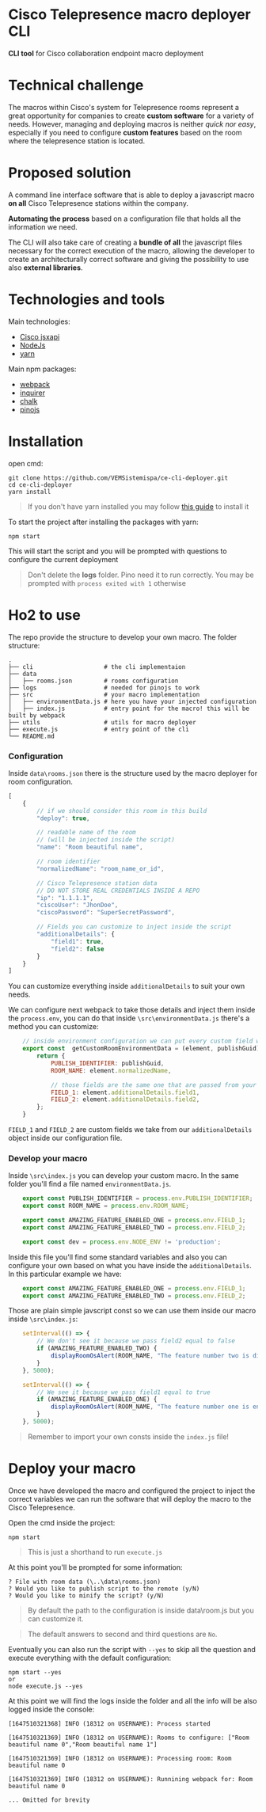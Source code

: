 # Cisco Telepresence macro deployer CLI

**CLI tool** for Cisco collaboration endpoint macro deployment

# Technical challenge

The macros within Cisco's system for Telepresence rooms represent a great opportunity for companies to create **custom software** for a variety of needs. However, managing and deploying macros is neither *quick nor easy*, especially if you need to configure **custom features** based on the room where the telepresence station is located.

# Proposed solution

A command line interface software that is able to deploy a javascript macro **on all** Cisco Telepresence stations within the company. 

**Automating the process** based on a configuration file that holds all the information we need. 

The CLI will also take care of creating a **bundle of all** the javascript files necessary for the correct execution of the macro, allowing the developer to create an architecturally correct software and giving the possibility to use also **external libraries**.

# Technologies and tools

Main technologies:

- [Cisco jsxapi](https://github.com/cisco-ce/jsxapi)
- [NodeJs](https://nodejs.org/it/)
- [yarn](https://yarnpkg.com/)

Main npm packages:

- [webpack](https://webpack.js.org/)
- [inquirer](https://www.npmjs.com/package/inquirer)
- [chalk](https://github.com/chalk/chalk)
- [pinojs](https://github.com/pinojs/pino)

# Installation

open cmd:

    git clone https://github.com/VEMSistemispa/ce-cli-deployer.git
    cd ce-cli-deployer
    yarn install

> If you don't have yarn installed you may follow [this guide](https://yarnpkg.com/getting-started/install) to install it

To start the project after installing the packages with yarn:

    npm start

This will start the script and you will be prompted with questions to configure the current deployment

> Don't delete the **logs** folder. Pino need it to run correctly. You may be prompted with `process exited with 1` otherwise

# Ho2 to use

The repo provide the structure to develop your own macro. The folder structure: 

    .
    ├── cli                    # the cli implementaion         
    ├── data
    │   ├── rooms.json         # rooms configuration
    ├── logs                   # needed for pinojs to work
    ├── src                    # your macro implementation
    │   ├── environmentData.js # here you have your injected configuration
    │   ├── index.js           # entry point for the macro! this will be built by webpack
    ├── utils                  # utils for macro deployer
    ├── execute.js             # entry point of the cli
    └── README.md

### Configuration

Inside `data\rooms.json` there is the structure used by the macro deployer for room configuration. 

```javascript
[
    {
        // if we should consider this room in this build
        "deploy": true,

        // readable name of the room 
        // (will be injected inside the script)
        "name": "Room beautiful name",

        // room identifier
        "normalizedName": "room_name_or_id",

        // Cisco Telepresence station data
        // DO NOT STORE REAL CREDENTIALS INSIDE A REPO
        "ip": "1.1.1.1",
        "ciscoUser": "JhonDoe",
        "ciscoPassword": "SuperSecretPassword",

        // Fields you can customize to inject inside the script
        "additionalDetails": {
            "field1": true,
            "field2": false
        }
    }
]

```

You can customize everything inside `additionalDetails` to suit your own needs.

We can configure next webpack to take those details and inject them inside the `process.env`, you can do that inside `\src\environmentData.js` there's a method you can customize:

```javascript
    // inside environment configuration we can put every custom field we want
    export const  getCustomRoomEnvironmentData = (element, publishGuid) => {
        return {
            PUBLISH_IDENTIFIER: publishGuid,
            ROOM_NAME: element.normalizedName,

            // those fields are the same one that are passed from your configuration file
            FIELD_1: element.additionalDetails.field1,
            FIELD_2: element.additionalDetails.field2,
        };
    }
```

`FIELD_1` and `FIELD_2` are custom fields we take from our `additionalDetails` object inside our configuration file.


### Develop your macro

Inside `\src\index.js` you can develop your custom macro. In the same folder you'll find a file named `environmentData.js`.

```javascript
    export const PUBLISH_IDENTIFIER = process.env.PUBLISH_IDENTIFIER;
    export const ROOM_NAME = process.env.ROOM_NAME;

    export const AMAZING_FEATURE_ENABLED_ONE = process.env.FIELD_1;
    export const AMAZING_FEATURE_ENABLED_TWO = process.env.FIELD_2;

    export const dev = process.env.NODE_ENV != 'production';
```

Inside this file you'll find some standard variables and also you can configure your own based on what you have inside the `additionalDetails`. In this particular example we have:

```javascript
    export const AMAZING_FEATURE_ENABLED_ONE = process.env.FIELD_1;
    export const AMAZING_FEATURE_ENABLED_TWO = process.env.FIELD_2;
```

Those are plain simple javscript const so we can use them inside our macro inside `\src\index.js`:

```javascript
    setInterval(() => {
        // We don't see it because we pass field2 equal to false
        if (AMAZING_FEATURE_ENABLED_TWO) {
            displayRoomOsAlert(ROOM_NAME, "The feature number two is disabled");
        }
    }, 5000);

    setInterval(() => {
        // We see it because we pass field1 equal to true
        if (AMAZING_FEATURE_ENABLED_ONE) {
            displayRoomOsAlert(ROOM_NAME, "The feature number one is enabled!!!");
        }
    }, 5000);
```
> Remember to import your own consts inside the `index.js` file!

# Deploy your macro

Once we have developed the macro and configured the project to inject the correct variables we can run the software that will deploy the macro to the Cisco Telepresence.

Open the cmd inside the project:

    npm start

> This is just a shorthand to run `execute.js`

At this point you'll be prompted for some information:

    ? File with room data (\..\data\rooms.json)
    ? Would you like to publish script to the remote (y/N)
    ? Would you like to minify the script? (y/N)

> By default the path to the configuration is inside data\room.js but you can customize it.

> The default answers to second and third questions are `No`.

Eventually you can also run the script with `--yes` to skip all the question and execute everything with the default configuration:

    npm start --yes
    or
    node execute.js --yes

At this point we will find the logs inside the folder and all the info will be also logged inside the console:

    [1647510321368] INFO (18312 on USERNAME): Process started

    [1647510321369] INFO (18312 on USERNAME): Rooms to configure: ["Room beautiful name 0","Room beautiful name 1"]
    
    [1647510321369] INFO (18312 on USERNAME): Processing room: Room beautiful name 0
    
    [1647510321369] INFO (18312 on USERNAME): Runnining webpack for: Room beautiful name 0

    ... Omitted for brevity